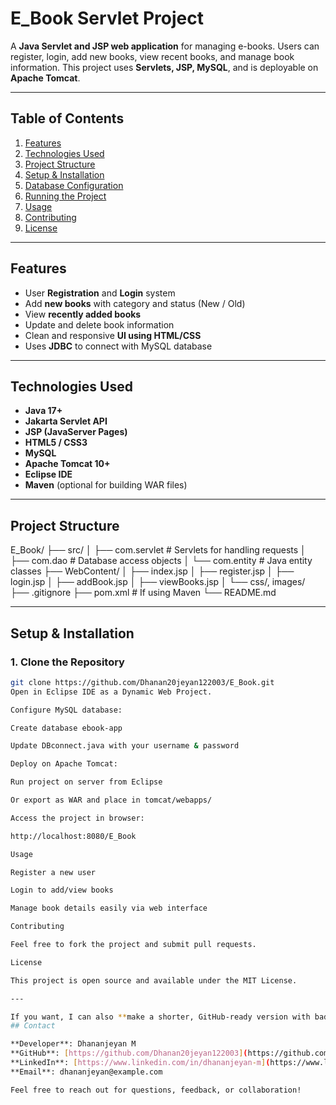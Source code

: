 # E_Book Servlet Project  

A **Java Servlet and JSP web application** for managing e-books. Users can register, login, add new books, view recent books, and manage book information. This project uses **Servlets, JSP, MySQL**, and is deployable on **Apache Tomcat**.  

---

## Table of Contents

1. [Features](#features)  
2. [Technologies Used](#technologies-used)  
3. [Project Structure](#project-structure)  
4. [Setup & Installation](#setup--installation)  
5. [Database Configuration](#database-configuration)  
6. [Running the Project](#running-the-project)  
7. [Usage](#usage)  
8. [Contributing](#contributing)  
9. [License](#license)  

---

## Features

- User **Registration** and **Login** system  
- Add **new books** with category and status (New / Old)  
- View **recently added books**  
- Update and delete book information  
- Clean and responsive **UI using HTML/CSS**  
- Uses **JDBC** to connect with MySQL database  

---

## Technologies Used

- **Java 17+**  
- **Jakarta Servlet API**  
- **JSP (JavaServer Pages)**  
- **HTML5 / CSS3**  
- **MySQL**  
- **Apache Tomcat 10+**  
- **Eclipse IDE**  
- **Maven** (optional for building WAR files)  

---

## Project Structure

E_Book/
├── src/
│ ├── com.servlet # Servlets for handling requests
│ ├── com.dao # Database access objects
│ └── com.entity # Java entity classes
├── WebContent/
│ ├── index.jsp
│ ├── register.jsp
│ ├── login.jsp
│ ├── addBook.jsp
│ ├── viewBooks.jsp
│ └── css/, images/
├── .gitignore
├── pom.xml # If using Maven
└── README.md



---

## Setup & Installation

### 1. Clone the Repository
```bash
git clone https://github.com/Dhanan20jeyan122003/E_Book.git
Open in Eclipse IDE as a Dynamic Web Project.

Configure MySQL database:

Create database ebook-app

Update DBconnect.java with your username & password

Deploy on Apache Tomcat:

Run project on server from Eclipse

Or export as WAR and place in tomcat/webapps/

Access the project in browser:

http://localhost:8080/E_Book

Usage

Register a new user

Login to add/view books

Manage book details easily via web interface

Contributing

Feel free to fork the project and submit pull requests.

License

This project is open source and available under the MIT License.

---

If you want, I can also **make a shorter, GitHub-ready version with badges and project screenshot placeholders** to look more professional. Do you want me to do that?
## Contact

**Developer**: Dhananjeyan M  
**GitHub**: [https://github.com/Dhanan20jeyan122003](https://github.com/Dhanan20jeyan122003)  
**LinkedIn**: [https://www.linkedin.com/in/dhananjeyan-m](https://www.linkedin.com/in/dhananjeyan-m)  
**Email**: dhananjeyan@example.com  

Feel free to reach out for questions, feedback, or collaboration!
